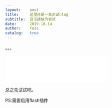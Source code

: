 ```yaml
---
layout:    post
title:     这里还是一条测试blog
subtitle:  音乐播放的尝试
date:      2019-10-14
author:    Fuze
catalog:   true
---
```


。。。

<iframe frameborder="no" border="0" marginwidth="0" marginheight="0" width=330 height=86 src="//music.163.com/outchain/player?type=2&id=526470288&auto=1&height=66"></iframe>

总之先试试吧。

PS:需要启用flash插件

